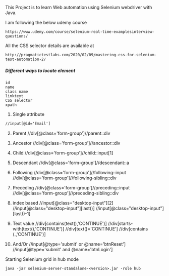 
This Project is to learn Web automation using Selenium webdriver with Java.

I am following the below udemy course

```https://www.udemy.com/course/selenium-real-time-examplesinterview-questions/```

All the CSS selector details are available at

```http://pragmatictestlabs.com/2020/02/09/mastering-css-for-selenium-test-automation-2/```

##### Different ways to locate element
    
    id
    name
    class name
    linktext
    CSS selector
    xpath
  
1. Single attribute

```html 
//input[@id='Email']
```

2. Parent
//div[@class='form-group']//parent::div
3. Ancestor
//div[@class='form-group']//ancestor::div
4. Child
//div[@class='form-group']//child::input[1]
5. Descendant
//div[@class='form-group']//descendant::a
6. Following
//div[@class='form-group']//following::input
//div[@class='form-group']//following-sibling::div
7. Preceding
//div[@class='form-group']//preceding::input
//div[@class='form-group']//preceding-sibling::div

8. index based
//input[@class="desktop-input"][2]
//input[@class="desktop-input"][last()]
//input[@class="desktop-input"][last()-1]

9. Text value
//div[contains(text(),'CONTINUE')]
//div[starts-with(text(),'CONTINUE')]
//div[text()='CONTINUE']
//div[contains (.,'CONTINUE')]

10. And/Or
//input[@type='submit' or @name='btnReset']
//input[@type='submit' and @name='btnLogin']
 
 Starting Selenium grid in hub mode
 
 ``java -jar selenium-server-standalone-<version>.jar -role hub``
